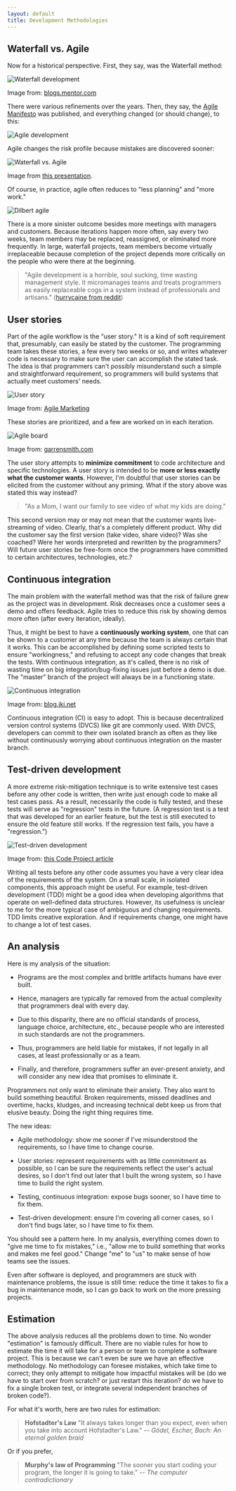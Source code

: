 ```yaml
---
layout: default
title: Development Methodologies
---
```


## Waterfall vs. Agile

Now for a historical perspective. First, they say, was the Waterfall method:

![Waterfall development](/images/waterfall_development.png)

Image from: [blogs.mentor.com](http://blogs.mentor.com/robinbornoff/blog/2012/05/11/agile-software-development-practices-in-the-mechanical-analysis-division/)

There were various refinements over the years. Then, they say, the [Agile Manifesto](http://agilemanifesto.org/) was published, and everything changed (or should change), to this:

![Agile development](/images/Agile-Software-Development.png)

Agile changes the risk profile because mistakes are discovered sooner:

![Waterfall vs. Agile](/images/waterfall_versus_agile_development.png)

Image from [this presentation](http://www.slideshare.net/Managewell/agile-software-development-38182472).

Of course, in practice, agile often reduces to "less planning" and "more work."

![Dilbert agile](/images/dilbert-agile.gif)

There is a more sinister outcome besides more meetings with managers and customers. Because iterations happen more often, say every two weeks, team members may be replaced, reassigned, or eliminated more frequently. In large, waterfall projects, team members become virtually irreplaceable because completion of the project depends more critically on the people who were there at the beginning.

> "Agile development is a horrible, soul sucking, time wasting management style. It micromanages teams and treats programmers as easily replaceable cogs in a system instead of professionals and artisans." ([hurrycaine from reddit](http://www.reddit.com/r/programming/comments/2lea0u/whats_your_most_controversial_technical_opinion/clubjlf))

## User stories

Part of the agile workflow is the "user story." It is a kind of soft requirement that, presumably, can easily be stated by the customer. The programming team takes these stories, a few every two weeks or so, and writes whatever code is necessary to make sure the user can accomplish the stated task. The idea is that programmers can't possibly misunderstand such a simple and straightforward requirement, so programmers will build systems that actually meet customers' needs.

![User story](/images/Sample-user-story.jpg)

Image from: [Agile Marketing](http://www.agilemarketing.net/user-stories-agile-marketing-part-2/)

These stories are prioritized, and a few are worked on in each iteration.

![Agile board](/images/agileboard.jpeg)

Image from: [garrensmith.com](http://www.garrensmith.com/2009/12/10/AgileBoard.html)

The user story attempts to **minimize commitment** to code architecture and specific technologies. A user story is intended to be **more or less exactly what the customer wants**. However, I'm doubtful that user stories can be elicited from the customer without any priming. What if the story above was stated this way instead?

> "As a Mom, I want our family to see video of what my kids are doing."

This second version may or may not mean that the customer wants live-streaming of video. Clearly, that's a completely different product. Why did the customer say the first version (take video, share video)? Was she coached? Were her words interpreted and rewritten by the programmers? Will future user stories be free-form once the programmers have committed to certain architectures, technologies, etc.?

## Continuous integration

The main problem with the waterfall method was that the risk of failure grew as the project was in development. Risk decreases once a customer sees a demo and offers feedback. Agile tries to reduce this risk by showing demos more often (after every iteration, ideally).

Thus, it might be best to have a **continuously working system**, one that can be shown to a customer at any time because the team is always certain that it works. This can be accomplished by defining some scripted tests to ensure "workingness," and refusing to accept any code changes that break the tests. With continuous integration, as it's called, there is no risk of wasting time on big integration/bug-fixing issues just before a demo is due. The "master" branch of the project will always be in a functioning state.

![Continuous integration](/images/continuous-integration.png)

Image from: [blog.jki.net](http://blog.jki.net/news/niweek-2012-fire-and-forget-bulletproof-builds-using-continuous-integration-with-labview-video-slides-now-available/)

Continuous integration (CI) is easy to adopt. This is because decentralized version control systems (DVCS) like git are commonly used. With DVCS, developers can commit to their own isolated branch as often as they like without continuously worrying about continuous integration on the master branch.

## Test-driven development

A more extreme risk-mitigation technique is to write extensive test cases before any other code is written, then write just enough code to make all test cases pass. As a result, necessarily the code is fully tested, and these tests will serve as "regression" tests in the future. (A regression test is a test that was developed for an earlier feature, but the test is still executed to ensure the old feature still works. If the regression test fails, you have a "regression.")

![Test-driven development](/images/tdd_cycle.jpg)

Image from: [this Code Project article](http://www.codeproject.com/Articles/320791/Developing-Factorial-Application-Using-Test-Driven)

Writing all tests before any other code assumes you have a very clear idea of the requirements of the system. On a small scale, in isolated components, this approach might be useful. For example, test-driven development (TDD) might be a good idea when developing algorithms that operate on well-defined data structures. However, its usefulness is unclear to me for the more typical case of ambiguous and changing requirements. TDD limits creative exploration. And if requirements change, one might have to change a lot of test cases.

## An analysis

Here is my analysis of the situation:

- Programs are the most complex and brittle artifacts humans have ever built.

- Hence, managers are typically far removed from the actual complexity that programmers deal with every day.

- Due to this disparity, there are no official standards of process, language choice, architecture, etc., because people who are interested in such standards are not the programmers.

- Thus, programmers are held liable for mistakes, if not legally in all cases, at least professionally or as a team.

- Finally, and therefore, programmers suffer an ever-present anxiety, and will consider any new idea that promises to eliminate it.

Programmers not only want to eliminate their anxiety. They also want to build something beautiful. Broken requirements, missed deadlines and overtime, hacks, kludges, and increasing technical debt keep us from that elusive beauty. Doing the right thing requires time.

The new ideas:

- Agile methodology: show me sooner if I've misunderstood the requirements, so I have time to change course.

- User stories: represent requirements with as little commitment as possible, so I can be sure the requirements reflect the user's actual desires, so I don't find out later that I built the wrong system, so I have time to build the right system.

- Testing, continuous integration: expose bugs sooner, so I have time to fix them.

- Test-driven development: ensure I'm covering all corner cases, so I don't find bugs later, so I have time to fix them.

You should see a pattern here. In my analysis, everything comes down to "give me time to fix mistakes," i.e., "allow me to build something that works and makes me feel good." Change "me" to "us" to make sense of how teams see the issues.

Even after software is deployed, and programmers are stuck with maintenance problems, the issue is still time: reduce the time it takes to fix a bug in maintenance mode, so I can go back to work on the more pressing projects.

## Estimation

The above analysis reduces all the problems down to time. No wonder "estimation" is famously difficult. There are no viable rules for how to estimate the time it will take for a person or team to complete a software project. This is because we can't even be sure we have an effective methodology. No methodology can foresee mistakes, which take time to correct; they only attempt to mitigate how impactful mistakes will be (do we have to start over from scratch? or just restart this iteration? do we have to fix a single broken test, or integrate several independent branches of broken code?).

For what it's worth, here are two rules for estimation:

> **Hofstadter's Law** "It always takes longer than you expect, even when you
> take into account Hofstadter's Law." --
> *G&ouml;del, Escher, Bach: An eternal golden braid*

Or if you prefer,

> **Murphy's law of Programming** "The sooner you start coding your program,
> the longer it is going to take." -- *The computer contradictionary*


